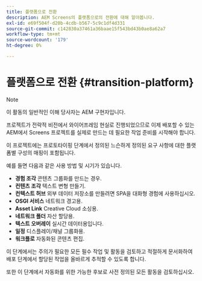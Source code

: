 ```yaml
---
title: 플랫폼으로 전환
description: AEM Screens의 플랫폼으로의 전환에 대해 알아봅니다.
exl-id: e69f504f-d20b-4cdb-b567-5c9c1df4d331
source-git-commit: c142830a37461a36baae15f543bd43b0ae8a62a7
workflow-type: tm+mt
source-wordcount: '179'
ht-degree: 0%

---
```


# 플랫폼으로 전환 {#transition-platform}

>[!NOTE]
>
>이 활동의 일반적인 이해 당사자는 AEM 구현자입니다.

프로젝트가 전략적 비전에서 와이어프레임 현실로 진행되었으므로 이제 배포할 수 있는 AEM에서 Screens 프로젝트를 실제로 만드는 데 필요한 작업 준비를 시작해야 합니다.

이 프로젝트에는 프로토타이핑 단계에서 정의된 느슨하게 정의된 요구 사항에 대한 플랫폼별 구성의 매핑이 포함됩니다.

예를 들면 다음과 같은 사용 방법 및 시기가 있습니다.

* **경험 조각** 콘텐츠 그룹화를 만드는 경우.
* **컨텐츠 조각** 텍스트 변형 만들기.
* **컨텍스트 허브** 외부 데이터 저장소를 만들려면 SPA을 대화형 경험에 사용하십시오.
* **OSGI 서비스** 네트워크 경고용.
* **Asset Link** Creative Cloud 소싱용.
* **네트워크 폴더** 자산 할당용.
* **텍스트 오버레이** 실시간 데이터용입니다.
* **일정** 디스플레이/채널 그룹화용.
* **워크플로** 자동화된 콘텐츠 편집.

이 단계에서는 주의가 필요한 모든 필수 작업 및 활동을 검토하고 적절하게 문서화하여 배포 단계에서 할당된 작업을 올바르게 추적할 수 있도록 합니다.

또한 이 단계에서 자동화를 위한 가능한 후보로 사전 정의된 모든 활동을 검토하십시오.
